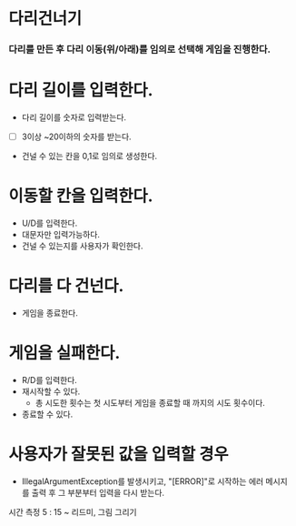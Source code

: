 # 다리건너기
### 다리를 만든 후 다리 이동(위/아래)를 임의로 선택해 게임을 진행한다.

# 다리 길이를 입력한다.
- 다리 길이를 숫자로 입력받는다.
- [ ] 3이상 ~20이하의 숫자를 받는다.
- 건널 수 있는 칸을 0,1로 임의로 생성한다.
# 이동할 칸을 입력한다.
- U/D를 입력한다.
- 대문자만 입력가능하다.
- 건널 수 있는지를 사용자가 확인한다.
# 다리를 다 건넌다.
- 게임을 종료한다.
# 게임을 실패한다.
- R/D를 입력한다.
- 재시작할 수 있다.
  - 총 시도한 횟수는 첫 시도부터 게임을 종료할 때 까지의 시도 횟수이다.
- 종료할 수 있다.
# 사용자가 잘못된 값을 입력할 경우 
- IllegalArgumentException를 발생시키고, "[ERROR]"로 시작하는 에러 메시지를 출력 후 그 부분부터 입력을 다시 받는다.

시간 측정
5 : 15 ~ 리드미, 그림 그리기